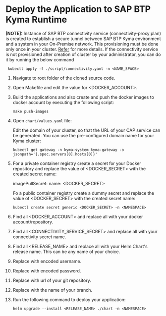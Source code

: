 # Deploy the Application to SAP BTP Kyma Runtime

 **[NOTE]:** Instance of SAP BTP connectivity service (connectivity-proxy plan) is created to establish a secure tunnel between SAP BTP Kyma environment and a system in your On-Premise network. This provisioning must be done only once in your cluster.                                                   [Refer](https://help.sap.com/docs/BTP/65de2977205c403bbc107264b8eccf4b/0c035010a9d64cc8a02d872829c7fa75.html) for more details.
 If the connectivity service is not provisioned after creation of cluster by your administrator, you can do it by running the below command

     kubectl apply -f ./script/connectivity.yaml -n <NAME_SPACE>

1. Navigate to root folder of the cloned source code.

2. Open Makefile and edit the value for <DOCKER_ACCOUNT>.

3. Build the applications and also create and push the docker images to docker account by executing the following script:

    ```shell
    make push-images
    ```

4. Open `chart/values.yaml` file:

    Edit the domain of your cluster, so that the URL of your CAP service can be generated. You can use the pre-configured domain name for your Kyma cluster:

    ```shell
    kubectl get gateway -n kyma-system kyma-gateway -o jsonpath='{.spec.servers[0].hosts[0]}'
    ```

5. For a private container registry create a secret for your Docker repository and replace the value of <DOCKER_SECRET> with the created secret name:

    imagePullSecret: name: <DOCKER_SECRET>

    Fo a public container registry create a dummy secret and replace the value of <DOCKER_SECRET> with the created secret name:

    ```shell
    kubectl create secret generic <DOCKER_SECRET> -n <NAMESPACE>
    ```

6. Find all <DOCKER_ACCOUNT> and replace all with your docker account/repository.

7. Find all <CONNECTIVITY_SERVICE_SECRET> and replace all with your connectivity secret name.

8. Find all <RELEASE_NAME> and replace all with your Helm Chart's release name. This can be any name of your choice.

9. Replace <gitusername> with encoded username.

10. Replace <gitpassword> with encoded password.

11. Replace <giturl> with url of your git repository.

12. Replace <gitbranch> with the name of your branch.

13. Run the following command to deploy your application:


    ```shell
    helm upgrade --install <RELEASE_NAME> ./chart -n <NAMESPACE>
    ```
